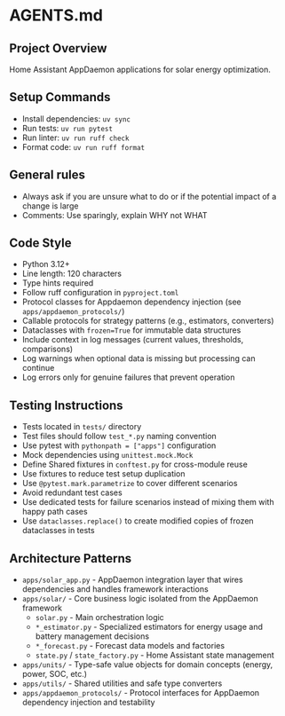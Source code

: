 # AGENTS.md

## Project Overview

Home Assistant AppDaemon applications for solar energy optimization.

## Setup Commands

- Install dependencies: `uv sync`
- Run tests: `uv run pytest`
- Run linter: `uv run ruff check`
- Format code: `uv run ruff format`

## General rules

- Always ask if you are unsure what to do or if the potential impact of a change is large
- Comments: Use sparingly, explain WHY not WHAT

## Code Style

- Python 3.12+
- Line length: 120 characters
- Type hints required
- Follow ruff configuration in `pyproject.toml`
- Protocol classes for Appdaemon dependency injection (see `apps/appdaemon_protocols/`)
- Callable protocols for strategy patterns (e.g., estimators, converters)
- Dataclasses with `frozen=True` for immutable data structures
- Include context in log messages (current values, thresholds, comparisons)
- Log warnings when optional data is missing but processing can continue
- Log errors only for genuine failures that prevent operation

## Testing Instructions

- Tests located in `tests/` directory
- Test files should follow `test_*.py` naming convention
- Use pytest with `pythonpath = ["apps"]` configuration
- Mock dependencies using `unittest.mock.Mock`
- Define Shared fixtures in `conftest.py` for cross-module reuse
- Use fixtures to reduce test setup duplication
- Use `@pytest.mark.parametrize` to cover different scenarios
- Avoid redundant test cases
- Use dedicated tests for failure scenarios instead of mixing them with happy path cases
- Use `dataclasses.replace()` to create modified copies of frozen dataclasses in tests

## Architecture Patterns

- `apps/solar_app.py` - AppDaemon integration layer that wires dependencies and handles framework interactions
- `apps/solar/` - Core business logic isolated from the AppDaemon framework
  - `solar.py` - Main orchestration logic
  - `*_estimator.py` - Specialized estimators for energy usage and battery management decisions
  - `*_forecast.py` - Forecast data models and factories
  - `state.py` / `state_factory.py` - Home Assistant state management
- `apps/units/` - Type-safe value objects for domain concepts (energy, power, SOC, etc.)
- `apps/utils/` - Shared utilities and safe type converters
- `apps/appdaemon_protocols/` - Protocol interfaces for AppDaemon dependency injection and testability

